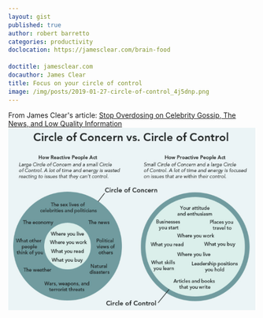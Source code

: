 ```yaml
---
layout: gist
published: true
author: robert barretto
categories: productivity
doclocation: https://jamesclear.com/brain-food 

doctitle: jamesclear.com
docauthor: James Clear
title: Focus on your circle of control
image: /img/posts/2019-01-27-circle-of-control_4j5dnp.png
---
```

From James Clear's article: [Stop Overdosing on Celebrity Gossip, The News, and Low Quality Information](https://jamesclear.com/brain-food)
![](/img/posts/2019-01-27-circle-of-control_4j5dnp.png)